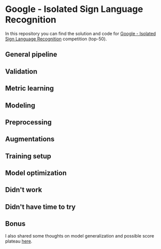 # Google - Isolated Sign Language Recognition
In this repository you can find the solution and code for [Google - Isolated Sign Language Recognition](https://www.kaggle.com/competitions/asl-signs/discussion) competition (top-50).

## General pipeline

## Validation

## Metric learning

## Modeling

## Preprocessing

## Augmentations

## Training setup

## Model optimization

## Didn't work

## Didn't have time to try

## Bonus
I also shared some thoughts on model generalization and possible score plateau [here](https://www.kaggle.com/competitions/asl-signs/discussion/406457).
